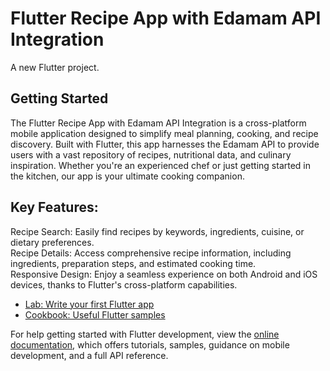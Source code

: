 # Flutter Recipe App with Edamam API Integration

A new Flutter project.

## Getting Started

The Flutter Recipe App with Edamam API Integration is a cross-platform mobile application designed to simplify meal planning, cooking, and recipe discovery. Built with Flutter, this app harnesses the Edamam API to provide users with a vast repository of recipes, nutritional data, and culinary inspiration. Whether you're an experienced chef or just getting started in the kitchen, our app is your ultimate cooking companion.

## Key Features:

Recipe Search: Easily find recipes by keywords, ingredients, cuisine, or dietary preferences.
<br>
Recipe Details: Access comprehensive recipe information, including ingredients, preparation steps, and estimated cooking time.
<br>
Responsive Design: Enjoy a seamless experience on both Android and iOS devices, thanks to Flutter's cross-platform capabilities.
<br>

- [Lab: Write your first Flutter app](https://docs.flutter.dev/get-started/codelab)
- [Cookbook: Useful Flutter samples](https://docs.flutter.dev/cookbook)

For help getting started with Flutter development, view the
[online documentation](https://docs.flutter.dev/), which offers tutorials,
samples, guidance on mobile development, and a full API reference.


